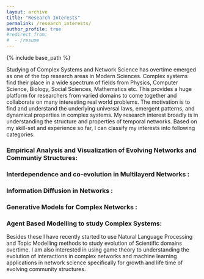 ```yaml
---
layout: archive
title: "Research Interests"
permalink: /research_interests/
author_profile: true
#redirect_from:
#  - /resume
---
```


{% include base_path %}

Studying of Complex Systems and Network Science has overtime emerged as one of the top research areas in Modern Sciences. Complex systems find their place in a wide spectrum of fields from Physics, Computer Science, Biology, Social Sciences, Mathematics etc. This provides a huge platform for researchers from varied domains to come together and collaborate on many interesting real world problems. The motivation is to find and understand the underlying universal laws, emergent patterns, and dynamical properties in complex systems.
My research interest broadly is in understanding the structure and properties of temporal networks. Based on my skill-set and experience so far, I can classify my interests into following categories. 

### Empirical Analysis and Visualization of Evolving Networks and Communtiy Structures: 

### Interdependence and co-evolution in Multilayerd Networks : 

### Information Diffusion in Networks : 

### Generative Models for Complex Networks : 

### Agent Based Modelling to study Complex Systems: 

Besides these I have recently started to use Natural Language Processing and Topic Modelling methods to study evolution of Scientific domains overtime. I am also interested in using game theory to understanding the evolution of interactions in complex networks and machine learning applications in network science specifically for growth and life time of evolving community structures. 

